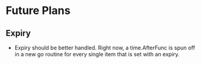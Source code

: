 # Future Plans


## Expiry
* Expiry should be better handled. Right now, a time.AfterFunc is spun off in a new go routine for every single item that is set with an expiry.

